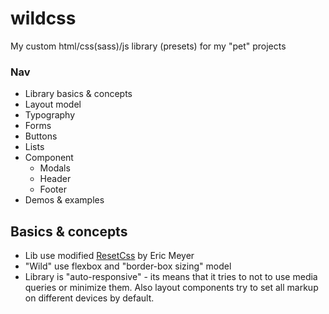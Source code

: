 # wildcss
My custom html/css(sass)/js library (presets) for my "pet" projects

### Nav
- Library basics & concepts
- Layout model
- Typography
- Forms
- Buttons
- Lists
- Component
  - Modals
  - Header
  - Footer
- Demos & examples

## Basics & concepts
- Lib use modified [ResetCss](https://meyerweb.com/eric/tools/css/reset/) by Eric Meyer
- "Wild" use flexbox and "border-box sizing" model
- Library is "auto-responsive" - its means that it tries to not to use media queries or minimize them.
Also layout components try to set all markup on different devices by default.
